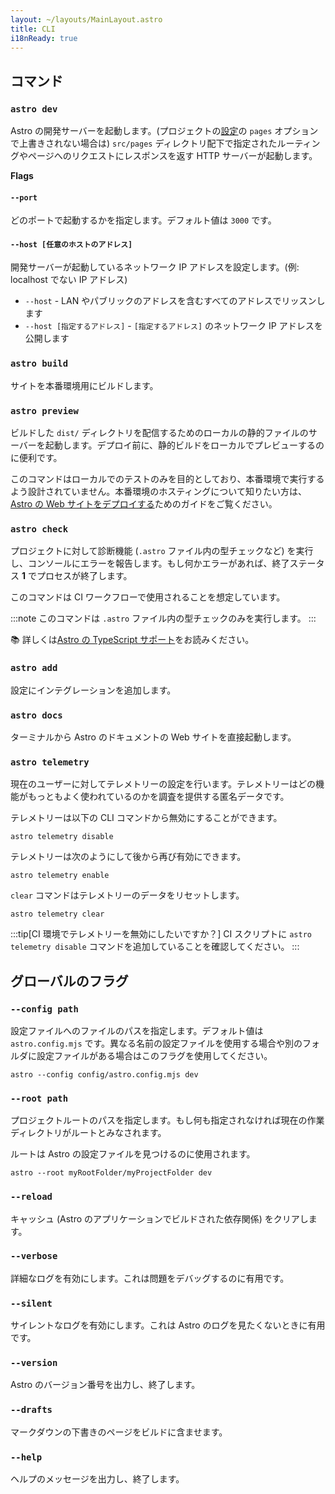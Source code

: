 ```yaml
---
layout: ~/layouts/MainLayout.astro
title: CLI
i18nReady: true
---
```


## コマンド

### `astro dev`

Astro の開発サーバーを起動します。(プロジェクトの[設定](/ja/reference/configuration-reference/)の `pages` オプションで上書きされない場合は) `src/pages` ディレクトリ配下で指定されたルーティングやページへのリクエストにレスポンスを返す HTTP サーバーが起動します。

**Flags**

#### `--port`

どのポートで起動するかを指定します。デフォルト値は `3000` です。

#### `--host [任意のホストのアドレス]`

開発サーバーが起動しているネットワーク IP アドレスを設定します。(例: localhost でない IP アドレス)

- `--host` - LAN やパブリックのアドレスを含むすべてのアドレスでリッスンします
- `--host [指定するアドレス]` - `[指定するアドレス]` のネットワーク IP アドレスを公開します

### `astro build`

サイトを本番環境用にビルドします。

### `astro preview`

ビルドした `dist/` ディレクトリを配信するためのローカルの静的ファイルのサーバーを起動します。デプロイ前に、静的ビルドをローカルでプレビューするのに便利です。

このコマンドはローカルでのテストのみを目的としており、本番環境で実行するよう設計されていません。本番環境のホスティングについて知りたい方は、[Astro の Web サイトをデプロイする](/ja/guides/deploy/)ためのガイドをご覧ください。

### `astro check`

プロジェクトに対して診断機能 (`.astro` ファイル内の型チェックなど) を実行し、コンソールにエラーを報告します。もし何かエラーがあれば、終了ステータス **1** でプロセスが終了します。

このコマンドは CI ワークフローで使用されることを想定しています。

:::note
このコマンドは `.astro` ファイル内の型チェックのみを実行します。
:::

📚 詳しくは[Astro の TypeScript サポート](/ja/guides/typescript/)をお読みください。

### `astro add`

設定にインテグレーションを追加します。

### `astro docs`

ターミナルから Astro のドキュメントの Web サイトを直接起動します。

### `astro telemetry`

現在のユーザーに対してテレメトリーの設定を行います。テレメトリーはどの機能がもっともよく使われているのかを調査を提供する匿名データです。

テレメトリーは以下の CLI コマンドから無効にすることができます。

```shell
astro telemetry disable
```

テレメトリーは次のようにして後から再び有効にできます。

```shell
astro telemetry enable
```

`clear` コマンドはテレメトリーのデータをリセットします。

```shell
astro telemetry clear
```

:::tip[CI 環境でテレメトリーを無効にしたいですか？]
CI スクリプトに `astro telemetry disable` コマンドを追加していることを確認してください。
:::

## グローバルのフラグ

### `--config path`

設定ファイルへのファイルのパスを指定します。デフォルト値は `astro.config.mjs` です。異なる名前の設定ファイルを使用する場合や別のフォルダに設定ファイルがある場合はこのフラグを使用してください。

```shell
astro --config config/astro.config.mjs dev
```

### `--root path`

プロジェクトルートのパスを指定します。もし何も指定されなければ現在の作業ディレクトリがルートとみなされます。

ルートは Astro の設定ファイルを見つけるのに使用されます。

```shell
astro --root myRootFolder/myProjectFolder dev
```

### `--reload`

キャッシュ (Astro のアプリケーションでビルドされた依存関係) をクリアします。

### `--verbose`

詳細なログを有効にします。これは問題をデバッグするのに有用です。

### `--silent`

サイレントなログを有効にします。これは Astro のログを見たくないときに有用です。

### `--version`

Astro のバージョン番号を出力し、終了します。

### `--drafts`

マークダウンの下書きのページをビルドに含ませます。

### `--help`

ヘルプのメッセージを出力し、終了します。
